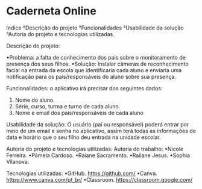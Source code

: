 # Caderneta Online 

Indice
°Descrição do projeto 
°Funcionalidades 
°Usabilidade da solução 
°Autoria do projeto e tecnologias utilizadas 

Descrição do projeto:

•Problema: a falta de conhecimento dos pais sobre o monitoramento de presença dos seus filhos.
•Solução: Instalar câmeras de reconhecimento facial na entrada da escola que identificaria cada aluno e enviaria uma notificação para os pais/responsáveis do aluno sobre sua presença.

Funcionalidades: o aplicativo irá precisar dos seguintes dados:
1. Nome do aluno.
2. Série, curso, turma e turno de cada aluno.
3. Nome e email dos pais/responsáveis de cada aluno

Usabilidade da solução: O usuário (pai ou responsável)  poderá entrar por meio de um email e senha no aplicativo, assim terá todas as informações de data e horário que o seu filho deu entrada na unidade escolar. 

Autoria do projeto e tecnologias utilizadas:
Autoria do trabalho:
•Nicole Ferreira.
•Pâmela Cardoso.
•Raiane Sacramento. 
•Railane Jesus.
•Sophia Vilanova.

Tecnologias utilizadas:
 •GitHub.
https://github.com/
•Canva.
https://www.canva.com/pt_br/
•Classroom.
https://classroom.google.com/
